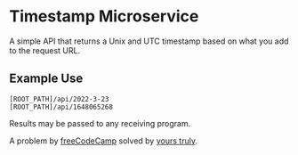 # Timestamp Microservice

A simple API that returns a Unix and UTC timestamp based on what you add to the request URL.

## Example Use

```
[ROOT_PATH]/api/2022-3-23
[ROOT_PATH]/api/1648065268
```

Results may be passed to any receiving program.

A problem by [freeCodeCamp](https://freecodecamp.org/) solved by [yours truly](https://github.com/ApplianceJohn/).
